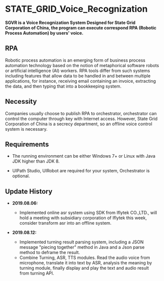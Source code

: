 # STATE_GRID_Voice_Recognization

**SGVR is a Voice Recognization System Designed for State Grid Corporation of China, the program can execute correspond RPA (Robotic Process Automation) by users' voice.**


## RPA
Robotic process automation is an emerging form of business process automation technology based on the notion of metaphorical software robots or artificial intelligence (AI) workers. RPA tools differ from such systems including features that allow data to be handled in and between multiple applications, for instance, receiving email containing an invoice, extracting the data, and then typing that into a bookkeeping system.

## Necessity
Companies usually choose to publish RPA to orchestrator, orchestrator can control the computer through key with Internet access. However, State Grid Corporation of China is a secrecy department, so an offline voice control system is necessary. 


## Requirements

 - The running environment can be either Windows 7+ or Linux with Java JDK higher than JDK 8. 

 - UIPath Studio, UIRobot are required for your system, Orchestrator is optional.

## Update History

 - **2019.08.06:** 
 	- Implemented online asr system using SDK from Iflytek CO.,LTD., will hold a meeting with subsidiary corporation of Iflytek this week, consider transform asr into an offline system.

 - **2019.08.12:** 
 	- Implemented turning result parsing system, including a JSON message "piecing together" method in Java and a Json parse method to deframe the result. 
 	- Combine Turning, ASR, TTS modules. Read the audio voice from microphone, translate it into text by ASR, analysis the meaning by turning module, finally display and play the text and audio result from turning API.

